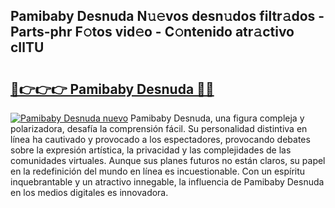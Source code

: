 ## Pamibaby Desnuda N𝚞𝚎vos desn𝚞dos filtr𝚊dos - Parts-phr F𝚘tos vid𝚎o - C𝚘ntenido atr𝚊ctivo cIlTU

# <h2><a href="http://mb76fdm.tromn.icu/?c=Pamibaby+Desnuda">🔗👉👉👉 Pamibaby Desnuda 🔗🔗</a></h2>

[![Pamibaby Desnuda nuevo](https://i.imgur.com/pEAQMta.gif)](http://mb76fdm.tromn.icu/?c=Pamibaby+Desnuda)
Pamibaby Desnuda, una figura compleja y polarizadora, desafía la comprensión fácil. Su personalidad distintiva en línea ha cautivado y provocado a los espectadores, provocando debates sobre la expresión artística, la privacidad y las complejidades de las comunidades virtuales. Aunque sus planes futuros no están claros, su papel en la redefinición del mundo en línea es incuestionable. Con un espíritu inquebrantable y un atractivo innegable, la influencia de Pamibaby Desnuda en los medios digitales es innovadora.
